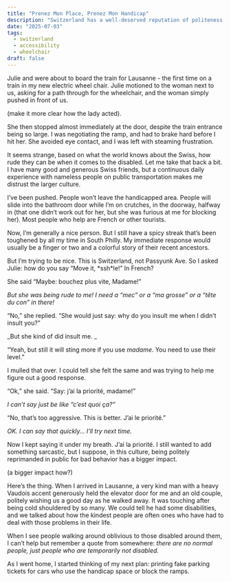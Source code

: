 ```yaml
---
title: "Prenez Mon Place, Prenez Mon Handicap"
description: "Switzerland has a well-deserved reputation of politeness, but it isn't always the case when you're disabled. Broad generalizations and specific stories ensue."
date: "2025-07-03"
tags:
  - switzerland
  - accessibility
  - wheelchair
draft: false
---
```


Julie and were about to board the train for Lausanne - the first time on a train in my new electric wheel chair. Julie motioned to the woman next to us, asking for a path through for the wheelchair, and the woman simply pushed in front of us.

(make it more clear how the lady acted).

She then stopped almost immediately at the door, despite the train entrance being so large. I was negotiating the ramp, and had to brake hard before I hit her. She avoided eye contact, and I was left with steaming frustration.

It seems strange, based on what the world knows about the Swiss, how rude they can be when it comes to the disabled. Let me take that back a bit. I have many good and generous Swiss friends, but a continuous daily experience with nameless people on public transportation makes me distrust the larger culture.

I’ve been pushed. People won’t leave the handicapped area. People will slide into the bathroom door while I’m on crutches, in the doorway, halfway in (that one didn’t work out for her, but she was furious at me for blocking her). Most people who help are French or other tourists.

Now, I’m generally a nice person. But I still have a spicy streak that’s been toughened by all my time in South Philly. My immediate response would usually be a finger or two and a colorful story of their recent ancestors.

But I’m trying to be nice. This is Switzerland, not Passyunk Ave. So I asked Julie: how do you say “Move it, \*ssh\*le!” In French?

She said “Maybe: bouchez plus vite, Madame!”

_But she was being rude to me! I need a “mec” or a “ma grosse” or a “tête du con” in there!_

“No,” she replied. “She would just say: why do you insult me when I didn’t insult you?”

_But she kind of did insult me. _

“Yeah, but still it will sting more if you use _madame_. You need to use their level.”

I mulled that over. I could tell she felt the same and was trying to help me figure out a good response.

“Ok,” she said. “Say: j’ai la priorité, madame!”

_I can’t say just be like “c’est quoi ça?”_

“No, that’s too aggressive. This is better. J’ai le priorité.”

_OK. I can say that quickly… I’ll try next time._

Now I kept saying it under my breath. J’ai la priorité. I still wanted to add something sarcastic, but I suppose, in this culture, being politely reprimanded in public for bad behavior has a bigger impact.

(a bigger impact how?)

Here’s the thing. When I arrived in Lausanne, a very kind man with a heavy Vaudois accent generously held the elevator door for me and an old couple, politely wishing us a good day as he walked away. It was touching after being cold shouldered by so many. We could tell he had some disabilities, and we talked about how the kindest people are often ones who have had to deal with those problems in their life.

When I see people walking around oblivious to those disabled around them, I can’t help but remember a quote from somewhere: _there are no normal people, just people who are temporarily not disabled._

As I went home, I started thinking of my next plan: printing fake parking tickets for cars who use the handicap space or block the ramps.
